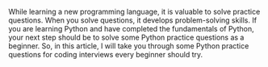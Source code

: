 While learning a new programming language, it is valuable to solve practice questions. When you solve questions, it develops problem-solving skills. If you are learning Python and have completed the fundamentals of Python, your next step should be to solve some Python practice questions as a beginner. So, in this article, I will take you through some Python practice questions for coding interviews every beginner should try.